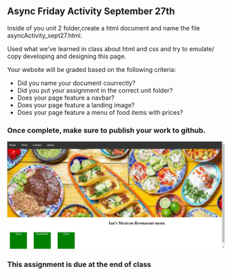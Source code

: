 ## Async Friday Activity September 27th

Inside of you unit 2 folder,create a html document and name the file asyncActivity_sept27.html.

Used what we've learned in class about html and css and try to emulate/ copy developing and designing this page.

Your website will be graded based on the following criteria:

- Did you name your document courrectly?
- Did you put your assignment in the correct unit folder?
- Does your page feature a navbar?
- Does your page feature a landing image?
- Does your page feature a menu of food items with prices?

### Once complete, make sure to publish your work to github.

![Ian's Restuarant Image](restuarantWebsite.png)


### This assignment is due at the end of class
